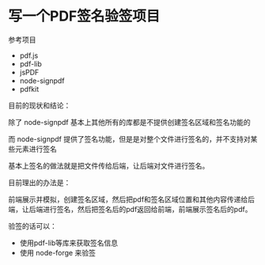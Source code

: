 # 写一个PDF签名验签项目

参考项目

- pdf.js
- pdf-lib
- jsPDF
- node-signpdf
- pdfkit

目前的现状和结论：

除了 node-signpdf 基本上其他所有的库都是不提供创建签名区域和签名功能的

而 node-signpdf 提供了签名功能，但是是对整个文件进行签名的，并不支持对某些元素进行签名

基本上签名的做法就是把文件传给后端，让后端对文件进行签名。

目前理出的办法是：

前端展示并模拟，创建签名区域，然后把pdf和签名区域位置和其他内容传递给后端，让后端进行签名，然后把签名后的pdf返回给前端，前端展示签名后的pdf。

验签的话可以：

- 使用pdf-lib等库来获取签名信息
- 使用 node-forge 来验签

